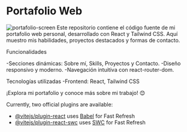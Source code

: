 # Portafolio Web


![portafolio-screen](https://github.com/user-attachments/assets/c4922df5-42d6-4b96-a4c2-4557a4c1bc2d)
Este repositorio contiene el código fuente de mi portafolio web personal, desarrollado con React y Tailwind CSS. Aquí muestro mis habilidades, proyectos destacados y formas de contacto.

Funcionalidades

-Secciones dinámicas: Sobre mí, Skills, Proyectos y Contacto.
-Diseño responsivo y moderno.
-Navegación intuitiva con react-router-dom.

Tecnologías utilizadas
-Frontend: React, Tailwind CSS

¡Explora mi portafolio y conoce más sobre mi trabajo! 😊



Currently, two official plugins are available:

- [@vitejs/plugin-react](https://github.com/vitejs/vite-plugin-react/blob/main/packages/plugin-react/README.md) uses [Babel](https://babeljs.io/) for Fast Refresh
- [@vitejs/plugin-react-swc](https://github.com/vitejs/vite-plugin-react-swc) uses [SWC](https://swc.rs/) for Fast Refresh
